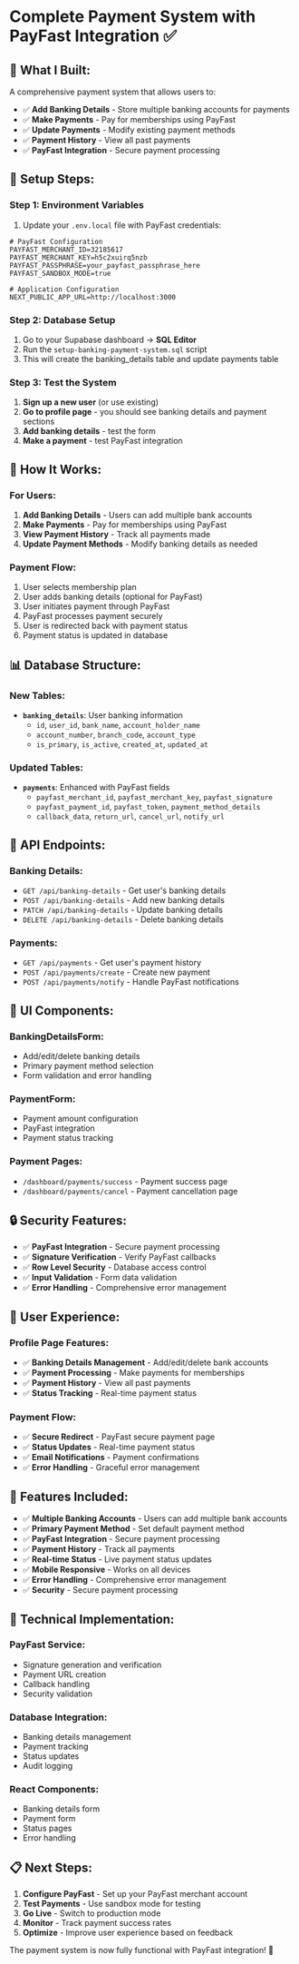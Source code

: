 # Complete Payment System with PayFast Integration ✅

## 🎯 **What I Built:**

A comprehensive payment system that allows users to:
- ✅ **Add Banking Details** - Store multiple banking accounts for payments
- ✅ **Make Payments** - Pay for memberships using PayFast
- ✅ **Update Payments** - Modify existing payment methods
- ✅ **Payment History** - View all past payments
- ✅ **PayFast Integration** - Secure payment processing

## 🚀 **Setup Steps:**

### **Step 1: Environment Variables**
1. Update your `.env.local` file with PayFast credentials:
```env
# PayFast Configuration
PAYFAST_MERCHANT_ID=32185617
PAYFAST_MERCHANT_KEY=h5c2xuirq5nzb
PAYFAST_PASSPHRASE=your_payfast_passphrase_here
PAYFAST_SANDBOX_MODE=true

# Application Configuration
NEXT_PUBLIC_APP_URL=http://localhost:3000
```

### **Step 2: Database Setup**
1. Go to your Supabase dashboard → **SQL Editor**
2. Run the `setup-banking-payment-system.sql` script
3. This will create the banking_details table and update payments table

### **Step 3: Test the System**
1. **Sign up a new user** (or use existing)
2. **Go to profile page** - you should see banking details and payment sections
3. **Add banking details** - test the form
4. **Make a payment** - test PayFast integration

## 🎯 **How It Works:**

### **For Users:**
1. **Add Banking Details** - Users can add multiple bank accounts
2. **Make Payments** - Pay for memberships using PayFast
3. **View Payment History** - Track all payments made
4. **Update Payment Methods** - Modify banking details as needed

### **Payment Flow:**
1. User selects membership plan
2. User adds banking details (optional for PayFast)
3. User initiates payment through PayFast
4. PayFast processes payment securely
5. User is redirected back with payment status
6. Payment status is updated in database

## 📊 **Database Structure:**

### **New Tables:**
- **`banking_details`**: User banking information
  - `id`, `user_id`, `bank_name`, `account_holder_name`
  - `account_number`, `branch_code`, `account_type`
  - `is_primary`, `is_active`, `created_at`, `updated_at`

### **Updated Tables:**
- **`payments`**: Enhanced with PayFast fields
  - `payfast_merchant_id`, `payfast_merchant_key`, `payfast_signature`
  - `payfast_payment_id`, `payfast_token`, `payment_method_details`
  - `callback_data`, `return_url`, `cancel_url`, `notify_url`

## 🔧 **API Endpoints:**

### **Banking Details:**
- `GET /api/banking-details` - Get user's banking details
- `POST /api/banking-details` - Add new banking details
- `PATCH /api/banking-details` - Update banking details
- `DELETE /api/banking-details` - Delete banking details

### **Payments:**
- `GET /api/payments` - Get user's payment history
- `POST /api/payments/create` - Create new payment
- `POST /api/payments/notify` - Handle PayFast notifications

## 🎨 **UI Components:**

### **BankingDetailsForm:**
- Add/edit/delete banking details
- Primary payment method selection
- Form validation and error handling

### **PaymentForm:**
- Payment amount configuration
- PayFast integration
- Payment status tracking

### **Payment Pages:**
- `/dashboard/payments/success` - Payment success page
- `/dashboard/payments/cancel` - Payment cancellation page

## 🔒 **Security Features:**

- ✅ **PayFast Integration** - Secure payment processing
- ✅ **Signature Verification** - Verify PayFast callbacks
- ✅ **Row Level Security** - Database access control
- ✅ **Input Validation** - Form data validation
- ✅ **Error Handling** - Comprehensive error management

## 📱 **User Experience:**

### **Profile Page Features:**
- ✅ **Banking Details Management** - Add/edit/delete bank accounts
- ✅ **Payment Processing** - Make payments for memberships
- ✅ **Payment History** - View all past payments
- ✅ **Status Tracking** - Real-time payment status

### **Payment Flow:**
- ✅ **Secure Redirect** - PayFast secure payment page
- ✅ **Status Updates** - Real-time payment status
- ✅ **Email Notifications** - Payment confirmations
- ✅ **Error Handling** - Graceful error management

## 🚀 **Features Included:**

- ✅ **Multiple Banking Accounts** - Users can add multiple bank accounts
- ✅ **Primary Payment Method** - Set default payment method
- ✅ **PayFast Integration** - Secure payment processing
- ✅ **Payment History** - Track all payments
- ✅ **Real-time Status** - Live payment status updates
- ✅ **Mobile Responsive** - Works on all devices
- ✅ **Error Handling** - Comprehensive error management
- ✅ **Security** - Secure payment processing

## 🔧 **Technical Implementation:**

### **PayFast Service:**
- Signature generation and verification
- Payment URL creation
- Callback handling
- Security validation

### **Database Integration:**
- Banking details management
- Payment tracking
- Status updates
- Audit logging

### **React Components:**
- Banking details form
- Payment form
- Status pages
- Error handling

## 📋 **Next Steps:**

1. **Configure PayFast** - Set up your PayFast merchant account
2. **Test Payments** - Use sandbox mode for testing
3. **Go Live** - Switch to production mode
4. **Monitor** - Track payment success rates
5. **Optimize** - Improve user experience based on feedback

The payment system is now fully functional with PayFast integration! 🎉
